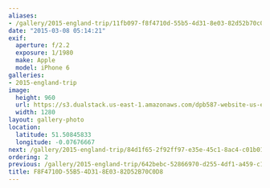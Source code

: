 ```yaml
---
aliases:
- /gallery/2015-england-trip/11fb097-f8f4710d-55b5-4d31-8e03-82d52b70c0d8.html
date: "2015-03-08 05:14:21"
exif:
  aperture: f/2.2
  exposure: 1/1980
  make: Apple
  model: iPhone 6
galleries:
- 2015-england-trip
image:
  height: 960
  url: https://s3.dualstack.us-east-1.amazonaws.com/dpb587-website-us-east-1/asset/gallery/2015-england-trip/11fb097-f8f4710d-55b5-4d31-8e03-82d52b70c0d8~1280.jpg
  width: 1280
layout: gallery-photo
location:
  latitude: 51.50845833
  longitude: -0.07676667
next: /gallery/2015-england-trip/84d1f65-2f92ff97-e35e-45c1-8ac4-c01b017d0636
ordering: 2
previous: /gallery/2015-england-trip/642bebc-52866970-d255-4df1-a459-c1232d53d51b
title: F8F4710D-55B5-4D31-8E03-82D52B70C0D8
---
```

